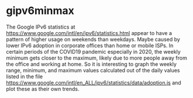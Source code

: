 # gipv6minmax

The Google IPv6 statistics at https://www.google.com/intl/en/ipv6/statistics.html appear to have a pattern of higher usage on weekends than weekdays. Maybe caused by lower IPv6 adoption in corporate offices than home or mobile ISPs. In certain periods of the COVID19 pandemic especially in 2020, the weekly minimum gets closer to the maximum, likely due to more people away from the office and working at home. So it is interesting to graph the weekly range, minimum, and maximum values calculated out of the daily values listed in the file https://www.google.com/intl/en_ALL/ipv6/statistics/data/adoption.js and plot these as their own trends.

